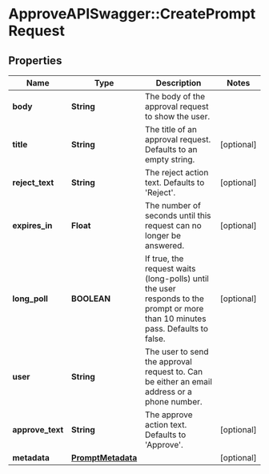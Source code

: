 # ApproveAPISwagger::CreatePromptRequest

## Properties
Name | Type | Description | Notes
------------ | ------------- | ------------- | -------------
**body** | **String** | The body of the approval request to show the user. | 
**title** | **String** | The title of an approval request. Defaults to an empty string. | [optional] 
**reject_text** | **String** | The reject action text. Defaults to &#39;Reject&#39;. | [optional] 
**expires_in** | **Float** | The number of seconds until this request can no longer be answered. | [optional] 
**long_poll** | **BOOLEAN** | If true, the request waits (long-polls) until the user responds to the prompt or more than 10 minutes pass. Defaults to false. | [optional] 
**user** | **String** | The user to send the approval request to. Can be either an email address or a phone number. | 
**approve_text** | **String** | The approve action text. Defaults to &#39;Approve&#39;. | [optional] 
**metadata** | [**PromptMetadata**](PromptMetadata.md) |  | [optional] 


